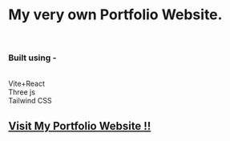 <h1>My very own Portfolio Website.</h1> 
<br/>
<h3>Built using -</h3> <br/> 
 Vite+React <br/>
 Three js <br/>
 Tailwind CSS

<br/>
<a href="https://yashkumar2603.github.io/YashKumarPortfolio/"><h2>Visit My Portfolio Website !!</h2></a>

